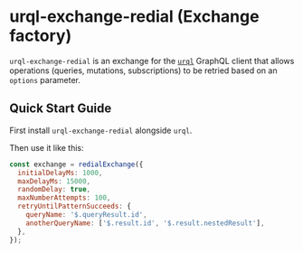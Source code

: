 # urql-exchange-redial (Exchange factory)

`urql-exchange-redial` is an exchange for the [`urql`](https://formidable.com/open-source/urql)
GraphQL client that allows operations (queries, mutations, subscriptions) to be retried based on
an `options` parameter.

## Quick Start Guide

First install `urql-exchange-redial` alongside `urql`.

Then use it like this:

```javascript
const exchange = redialExchange({
  initialDelayMs: 1000,
  maxDelayMs: 15000,
  randomDelay: true,
  maxNumberAttempts: 100,
  retryUntilPatternSucceeds: {
    queryName: '$.queryResult.id',
    anotherQueryName: ['$.result.id', '$.result.nestedResult'],
  },
});
```
